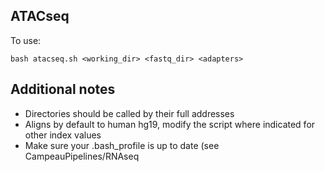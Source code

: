 ## ATACseq
To use: 
```
bash atacseq.sh <working_dir> <fastq_dir> <adapters>
```
## Additional notes

- Directories should be called by their full addresses
- Aligns by default to human hg19, modify the script where indicated for other index values
- Make sure your .bash_profile is up to date (see CampeauPipelines/RNAseq
